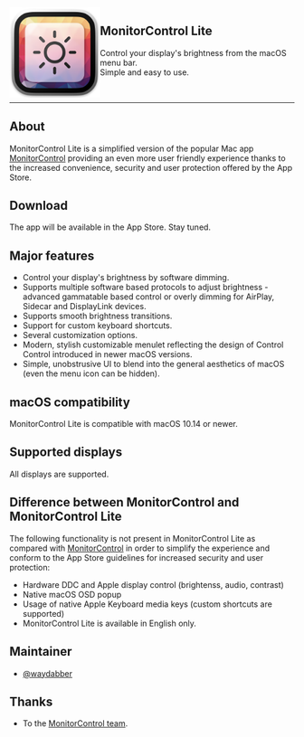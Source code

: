 <img src=".github/Icon-cropped.png" width="160" alt="App icon" align="left"/>

<div>
<h2>MonitorControl Lite</h2>
  <p>Control your display's brightness from the macOS menu bar.<br/>
  Simple and easy to use.</p>
</div>

<br/>

<hr>

## About

MonitorControl Lite is a simplified version of the popular Mac app [MonitorControl](https://github.com/MonitorControl/MonitorControl) providing an even more user friendly experience thanks to the increased convenience, security and user protection offered by the App Store.

## Download

The app will be available in the App Store. Stay tuned.

## Major features

- Control your display's brightness by software dimming.
- Supports multiple software based protocols to adjust brightness - advanced gammatable based control or overly dimming for AirPlay, Sidecar and DisplayLink devices.
- Supports smooth brightness transitions.
- Support for custom keyboard shortcuts.
- Several customization options.
- Modern, stylish customizable menulet reflecting the design of Control Control introduced in newer macOS versions.
- Simple, unobstrusive UI to blend into the general aesthetics of macOS (even the menu icon can be hidden).

## macOS compatibility

MonitorControl Lite is compatible with macOS 10.14 or newer.

## Supported displays

All displays are supported.

## Difference between MonitorControl and MonitorControl Lite

The following functionality is not present in MonitorControl Lite as compared with [MonitorControl](https://github.com/MonitorControl/MonitorControl) in order to simplify the experience and conform to the App Store guidelines for increased security and user protection:

- Hardware DDC and Apple display control (brightenss, audio, contrast)
- Native macOS OSD popup
- Usage of native Apple Keyboard media keys (custom shortcuts are supported)
- MonitorControl Lite is available in English only.

## Maintainer

- [@waydabber](https://github.com/waydabber)

## Thanks

- To the [MonitorControl team](https://github.com/MonitorControl/MonitorControl#maintainers).
